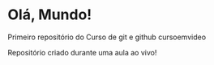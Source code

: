 # Olá, Mundo!
 Primeiro repositório do Curso de git e github cursoemvideo

 Repositório criado durante uma aula ao vivo!
